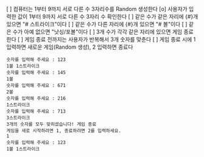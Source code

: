 
[ ] 컴퓨터는 1부터 9까지 서로 다른 수 3자리수를 Random 생성한다 
[o] 사용자가 입력한 값이 1부터 9까지 서로 다른 수 3자리 수 확인한다
[ ] 같은 수가 같은 자리에 {#}개 있으면 "# 스트라이크"이다 
[ ] 같은 수가 다른 자리에 {#}개 있으면 "# 볼"이다
[ ] 같은 수가 아예 없으면 "낫싱/포볼"이다
[ ] 3개 수가 각각 같은 자리에 있으면 게임 종료한다 
[ ] 게임 종료 전까지는 사용자가 반복해서 3개 숫자를 맞춘다
[ ] 게임 종료 시에 1 입력하면 새로운 게임(Random 생성), 2 입력하면 종료다
```
숫자를 입력해 주세요 : 123
1볼 1스트라이크
숫자를 입력해 주세요 : 145
1볼
숫자를 입력해 주세요 : 671
2볼
숫자를 입력해 주세요 : 216
1스트라이크
숫자를 입력해 주세요 : 713
3스트라이크
3개의 숫자를 모두 맞히셨습니다! 게임 종료
게임을 새로 시작하려면 1, 종료하려면 2를 입력하세요.
1
숫자를 입력해 주세요 : 123
1볼 1스트라이크
```
